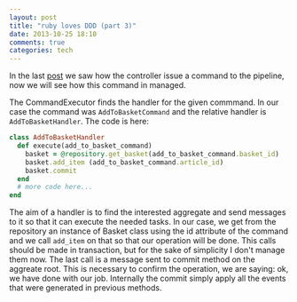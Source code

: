 ```yaml
---
layout: post
title: "ruby loves DDD (part 3)"
date: 2013-10-25 18:10
comments: true
categories: tech
---
```


In the last [post](http://ema.codiceplastico.com/blog/2013/10/21/ruby-loves-ddd-some-code/) we saw how the controller issue a command to the pipeline, now we will see how this command in managed.

The CommandExecutor finds the handler for the given commmand. In our case the command was `AddToBasketCommand` and the relative handler is `AddToBasketHandler`.
The code is here:

```ruby
class AddToBasketHandler
  def execute(add_to_basket_command)
    basket = @repository.get_basket(add_to_basket_command.basket_id)
    basket.add_item (add_to_basket_command.article_id) 
    basket.commit
  end
  # more code here...
end
```

The aim of a handler is to find the interested aggregate and send messages to it so that it can execute the needed tasks.
In our case, we get from the repository an instance of Basket class using the id attribute of the command and we call `add_item` on that so that our operation will be done.
This calls should be made in transaction, but for the sake of simplicity I don't manage them now.
The last call is a message sent to commit method on the aggreate root. This is necessary to confirm the operation, we are saying: ok, we have done with our job. Internally the commit simply apply all the events that were generated in previous methods.
